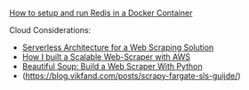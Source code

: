 [How to setup and run Redis in a Docker Container](https://collabnix.com/how-to-setup-and-run-redis-in-a-docker-container/)

Cloud Considerations:

- [Serverless Architecture for a Web Scraping Solution](https://aws.amazon.com/blogs/architecture/serverless-architecture-for-a-web-scraping-solution/)
- [How I built a Scalable Web-Scraper with AWS](https://towardsdatascience.com/get-your-own-data-building-a-scalable-web-scraper-with-aws-654feb9fdad7)
- [Beautiful Soup: Build a Web Scraper With Python](https://realpython.com/beautiful-soup-web-scraper-python/)
- (https://blog.vikfand.com/posts/scrapy-fargate-sls-guijde/)